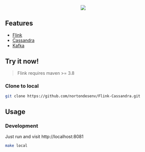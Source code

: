 <h2 align='center'>
  <img src="https://cdn.icon-icons.com/icons2/2699/PNG/512/apache_flink_logo_icon_169588.png">
</h2>


## Features

-  [Flink](https://nightlies.apache.org/flink/flink-docs-release-1.15/)
-  [Cassandra](https://cassandra.apache.org/_/index.html)
-  [Kafka](https://kafka.apache.org/documentation/)



## Try it now!

> Flink requires maven >= 3.8


### Clone to local


```bash
git clone https://github.com/nortondesenv/Flink-Cassandra.git
```


## Usage

### Development

Just run and visit http://localhost:8081

```bash
make local
```
